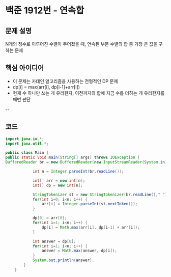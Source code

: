 # 백준 1912번 - 연속합

## 문제 설명
N개의 정수로 이루어진 수열이 주어졌을 때, 연속된 부분 수열의 합 중 가장 큰 값을 구하는 문제

## 핵심 아이디어
- 이 문제는 카데인 알고리즘을 사용하는 전형적인 DP 문제
- dp[i] = max(arr[i], dp[i-1]+arr[i])
- 현재 수 하나만 쓰는 게 유리한지, 이전까지의 합에 지금 수를 더하는 게 유리한지를 매번 판단

--
## 코드
`````java
import java.io.*;
import java.util.*;

public class Main {
public static void main(String[] args) throws IOException {
BufferedReader br = new BufferedReader(new InputStreamReader(System.in));

            int n = Integer.parseInt(br.readLine());

            int[] arr = new int[n];
            int[] dp = new int[n];

            StringTokenizer st = new StringTokenizer(br.readLine()," ");
            for(int i=0; i<n; i++) {
                arr[i] = Integer.parseInt(st.nextToken());
            }

            dp[0] = arr[0];
            for(int i=1; i<n; i++) {
                dp[i] = Math.max(arr[i], dp[i-1] + arr[i]);
            }

            int answer = dp[0];
            for(int i=1; i<n; i++) {
                answer = Math.max(answer, dp[i]);
            }
            System.out.println(answer);
        }
    }

